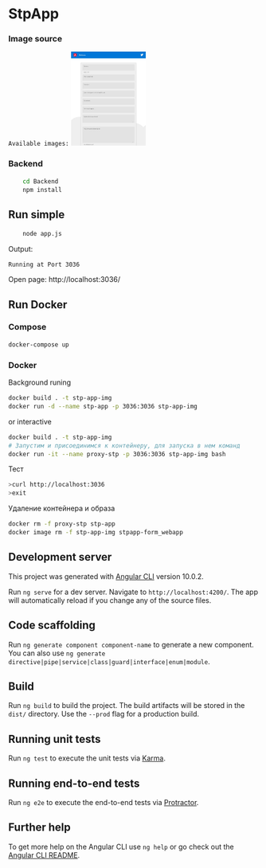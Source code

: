 # StpApp

### Image source
`Available images:`
<a href="docs/pageScreen.jpg" rel="some text">
  <img src="docs/_pageScreen.jpg" width="150" >
</a>

### Backend

```sh
    cd Backend
    npm install
```

## Run simple
```sh
    node app.js
```
Output:
```
Running at Port 3036
```

Open page: http://localhost:3036/

## Run Docker 

### Compose
```sh
docker-compose up
```

### Docker

Background runing
```sh
docker build . -t stp-app-img
docker run -d --name stp-app -p 3036:3036 stp-app-img
```
or interactive 
```sh
docker build . -t stp-app-img
# Запустим и присоединимся к контейнеру, для запуска в нем команд
docker run -it --name proxy-stp -p 3036:3036 stp-app-img bash
```
Тест
```sh
>curl http://localhost:3036
>exit
```
Удаление контейнера и образа
```sh
docker rm -f proxy-stp stp-app
docker image rm -f stp-app-img stpapp-form_webapp
```


## Development server

This project was generated with [Angular CLI](https://github.com/angular/angular-cli) version 10.0.2.

Run `ng serve` for a dev server. Navigate to `http://localhost:4200/`. The app will automatically reload if you change any of the source files.

## Code scaffolding

Run `ng generate component component-name` to generate a new component. You can also use `ng generate directive|pipe|service|class|guard|interface|enum|module`.

## Build

Run `ng build` to build the project. The build artifacts will be stored in the `dist/` directory. Use the `--prod` flag for a production build.

## Running unit tests

Run `ng test` to execute the unit tests via [Karma](https://karma-runner.github.io).

## Running end-to-end tests

Run `ng e2e` to execute the end-to-end tests via [Protractor](http://www.protractortest.org/).

## Further help

To get more help on the Angular CLI use `ng help` or go check out the [Angular CLI README](https://github.com/angular/angular-cli/blob/master/README.md).
